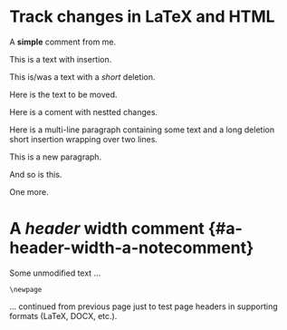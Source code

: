 Track changes in LaTeX and HTML
===============================

A **simple** comment from me.

This is a text with insertion.

This is/was a text with a *short* deletion.

Here is the text to be moved.

Here is a coment with nestted changes.

Here is a multi-line paragraph containing some text and a long deletion short insertion wrapping over two lines.

This is a new paragraph.

And so is this.

One more.

A *header* width  comment {#a-header-width-a-notecomment}
========================

Some unmodified text ...

```{=tex}
\newpage
```
... continued from previous page just to test page headers in supporting formats (LaTeX, DOCX, etc.).
